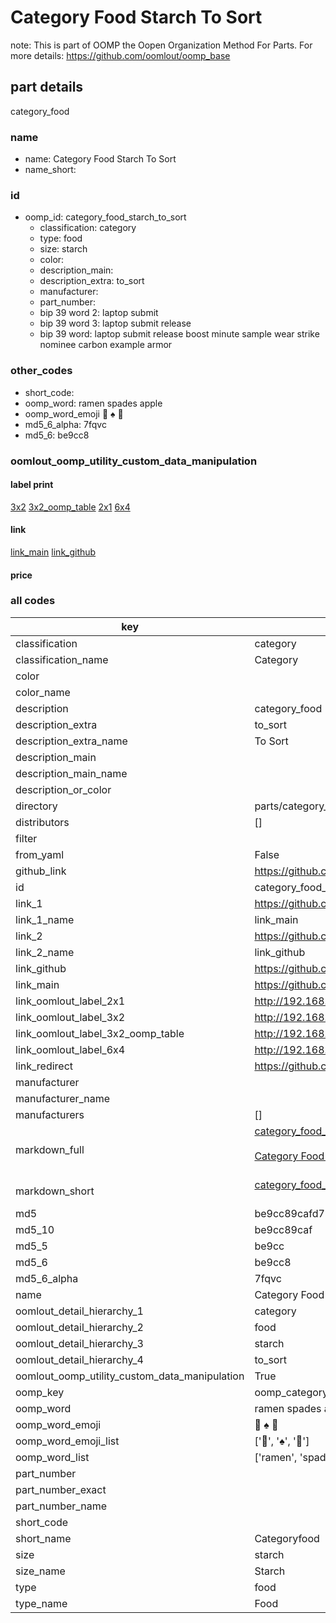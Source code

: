 # Category Food Starch To Sort  

note: This is part of OOMP the Oopen Organization Method For Parts. For more details: https://github.com/oomlout/oomp_base

##  part details
  



category_food



### name
* name: Category Food Starch To Sort
* name_short: 
### id
* oomp_id: category_food_starch_to_sort
  * classification: category
  * type: food
  * size: starch
  * color: 
  * description_main: 
  * description_extra: to_sort
  * manufacturer: 
  * part_number: 
  * bip 39 word 2: laptop submit
  * bip 39 word 3: laptop submit release
  * bip 39 word: laptop submit release boost minute sample wear strike nominee carbon example armor

### other_codes
* short_code: 
* oomp_word: ramen spades apple
* oomp_word_emoji :ramen: :spades: :apple:
* md5_6_alpha: 7fqvc
* md5_6: be9cc8






### oomlout_oomp_utility_custom_data_manipulation
#### label print
[3x2](http://192.168.1.245:1112/?label=oomp%207fqvc)
[3x2_oomp_table](http://192.168.1.108:1112/?label=oomp%207fqvc)
[2x1](http://192.168.1.242:1112/?label=oomp%207fqvc)
[6x4](http://192.168.1.55:1112/?label=oomp%207fqvc)    

#### link

[link_main](https://github.com/oomlout/oomlout_oomp_version_1_messy/tree/main/parts/category_food_starch_to_sort) [link_github](https://github.com/oomlout/oomlout_oomp_version_1_messy/tree/main/parts/category_food_starch_to_sort)                             

#### price







### all codes 
| key | value |  
| --- | --- |  
| classification | category |  
| classification_name | Category |  
| color |  |  
| color_name |  |  
| description | category_food |  
| description_extra | to_sort |  
| description_extra_name | To Sort |  
| description_main |  |  
| description_main_name |  |  
| description_or_color |   |  
| directory | parts/category_food_starch_to_sort |  
| distributors | [] |  
| filter |  |  
| from_yaml | False |  
| github_link | https://github.com/oomlout/oomlout_oomp_part_src/tree/main/parts/category_food_starch_to_sort |  
| id | category_food_starch_to_sort |  
| link_1 | https://github.com/oomlout/oomlout_oomp_version_1_messy/tree/main/parts/category_food_starch_to_sort |  
| link_1_name | link_main |  
| link_2 | https://github.com/oomlout/oomlout_oomp_version_1_messy/tree/main/parts/category_food_starch_to_sort |  
| link_2_name | link_github |  
| link_github | https://github.com/oomlout/oomlout_oomp_version_1_messy/tree/main/parts/category_food_starch_to_sort |  
| link_main | https://github.com/oomlout/oomlout_oomp_version_1_messy/tree/main/parts/category_food_starch_to_sort |  
| link_oomlout_label_2x1 | http://192.168.1.242:1112/?label=oomp%207fqvc |  
| link_oomlout_label_3x2 | http://192.168.1.245:1112/?label=oomp%207fqvc |  
| link_oomlout_label_3x2_oomp_table | http://192.168.1.108:1112/?label=oomp%207fqvc |  
| link_oomlout_label_6x4 | http://192.168.1.55:1112/?label=oomp%207fqvc |  
| link_redirect | https://github.com/oomlout/oomlout_oomp_version_1_messy/tree/main/parts/category_food_starch_to_sort |  
| manufacturer |  |  
| manufacturer_name |  |  
| manufacturers | [] |  
| markdown_full | [category_food_starch_to_sort](none)<br>[](none)<br>[Category Food Starch To Sort](none)<br><br> |  
| markdown_short | [category_food_starch_to_sort](none)<br><br> |  
| md5 | be9cc89cafd71f0efc46a19b6a7603e8 |  
| md5_10 | be9cc89caf |  
| md5_5 | be9cc |  
| md5_6 | be9cc8 |  
| md5_6_alpha | 7fqvc |  
| name | Category Food Starch To Sort |  
| oomlout_detail_hierarchy_1 | category |  
| oomlout_detail_hierarchy_2 | food |  
| oomlout_detail_hierarchy_3 | starch |  
| oomlout_detail_hierarchy_4 | to_sort |  
| oomlout_oomp_utility_custom_data_manipulation | True |  
| oomp_key | oomp_category_food_starch_to_sort |  
| oomp_word | ramen spades apple |  
| oomp_word_emoji | :ramen: :spades: :apple: |  
| oomp_word_emoji_list | [':ramen:', ':spades:', ':apple:'] |  
| oomp_word_list | ['ramen', 'spades', 'apple'] |  
| part_number |  |  
| part_number_exact |  |  
| part_number_name |  |  
| short_code |  |  
| short_name | Categoryfood |  
| size | starch |  
| size_name | Starch |  
| type | food |  
| type_name | Food |  
